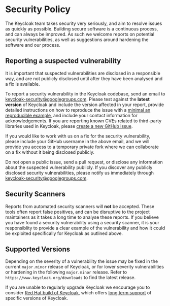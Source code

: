 # Security Policy

The Keycloak team takes security very seriously, and aim to resolve issues as quickly as possible. Building secure
software is a continuous process, and can always be improved. As such we welcome reports on potential security 
vulnerabilities, as well as suggestions around hardening the software and our process.

## Reporting a suspected vulnerability

It is important that suspected vulnerabilities are disclosed in a responsible way, and are not publicly disclosed until after they have been analysed and a fix is available.

To report a security vulnerability in the Keycloak codebase, send an email to [keycloak-security@googlegroups.com](mailto:keycloak-security@googlegroups.com). Please test against the **latest version** of Keycloak and include the version affected in your report, provide detailed instructions on how to reproduce the issue with a [minimal an reproducible example](https://stackoverflow.com/help/minimal-reproducible-example), and include your contact information for acknowledgements. If you are reporting known CVEs related to third-party libraries used in Keycloak, please [create a new GitHub issue](https://github.com/keycloak/keycloak/issues/new/choose).

If you would like to work with us on a fix for the security vulnerability, please include your GitHub username in the above email, and we will provide you access to a temporary private fork where we can collaborate on a fix without it being disclosed publicly.

Do not open a public issue, send a pull request, or disclose any information about the suspected vulnerability publicly. If you discover any publicly disclosed security vulnerabilities, please notify us immediately through keycloak-security@googlegroups.com.

## Security Scanners

Reports from automated security scanners will **not** be accepted. These tools often report false positives, and can be disruptive to the project maintainers as it takes a long time to analyse these reports. If you believe you have found a security vulnerability using a security scanner, it is your responsiblity to provide a clear example of the vulnerability and how it could be exploited specifically for Keycloak as outlined above.

## Supported Versions

Depending on the severity of a vulnerability the issue may be fixed in the current `major.minor` release of Keycloak, or
for lower severity vulnerabilities or hardening in the following `major.minor` release. Refer to 
`https://www.keycloak.org/downloads` to find the latest release.

If you are unable to regularly upgrade Keycloak we encourage you to consider 
[Red Hat build of Keycloak](https://access.redhat.com/products/red-hat-build-of-keycloak/), which offers 
[long term support](https://access.redhat.com/support/policy/updates/jboss_notes#p_rhbk) of specific versions of Keycloak.
